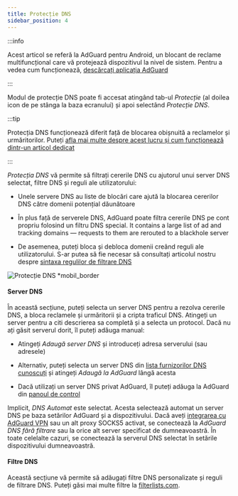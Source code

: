 ```yaml
---
title: Protecție DNS
sidebar_position: 4
---
```


:::info

Acest articol se referă la AdGuard pentru Android, un blocant de reclame multifuncțional care vă protejează dispozitivul la nivel de sistem. Pentru a vedea cum funcționează, [descărcați aplicația AdGuard](https://agrd.io/download-kb-adblock)

:::

Modul de protecție DNS poate fi accesat atingând tab-ul _Protecție_ (al doilea icon de pe stânga la baza ecranului) și apoi selectând _Protecție DNS_.

:::tip

Protecția DNS funcționează diferit față de blocarea obișnuită a reclamelor și urmăritorilor. Puteți [afla mai multe despre acest lucru și cum funcționează dintr-un articol dedicat](https://adguard-dns.io/kb/general/dns-filtering/#how-does-dns-filtering-work)

:::

_Protecția DNS_ vă permite să filtrați cererile DNS cu ajutorul unui server DNS selectat, filtre DNS și reguli ale utilizatorului:

- Unele servere DNS au liste de blocări care ajută la blocarea cererilor DNS către domenii potențial dăunătoare

- În plus față de serverele DNS, AdGuard poate filtra cererile DNS pe cont propriu folosind un filtru DNS special. It contains a large list of ad and tracking domains — requests to them are rerouted to a blackhole server

- De asemenea, puteți bloca și debloca domenii creând reguli ale utilizatorului. S-ar putea să fie necesar să consultați articolul nostru despre [sintaxa regulilor de filtrare DNS](https://adguard-dns.io/kb/general/dns-filtering-syntax/)

![Protecție DNS \*mobil_border](https://cdn.adtidy.org/blog/new/u8qtxdns_protection.png)

#### Server DNS

În această secțiune, puteți selecta un server DNS pentru a rezolva cererile DNS, a bloca reclamele și urmăritorii și a cripta traficul DNS. Atingeți un server pentru a citi descrierea sa completă și a selecta un protocol. Dacă nu ați găsit serverul dorit, îl puteți adăuga manual:

- Atingeți _Adaugă server DNS_ și introduceți adresa serverului (sau adresele)

- Alternativ, puteți selecta un server DNS din [lista furnizorilor DNS cunoscuți](https://adguard-dns.io/kb/general/dns-providers/) și atingeți _Adaugă la AdGuard_ lângă acesta

- Dacă utilizați un server DNS privat AdGuard, îl puteți adăuga la AdGuard din [panoul de control](https://adguard-dns.io/dashboard/)

Implicit, _DNS Automat_ este selectat. Acesta selectează automat un server DNS pe baza setărilor AdGuard și a dispozitivului. Dacă aveți [integrarea cu AdGuard VPN](/adguard-for-android/features/integration-with-vpn) sau un alt proxy SOCKS5 activat, se conectează la _AdGuard DNS fără filtrare_ sau la orice alt server specificat de dumneavoastră. În toate celelalte cazuri, se conectează la serverul DNS selectat în setările dispozitivului dumneavoastră.

#### Filtre DNS

Această secțiune vă permite să adăugați filtre DNS personalizate și reguli de filtrare DNS. Puteți găsi mai multe filtre la [filterlists.com](https://filterlists.com/).

